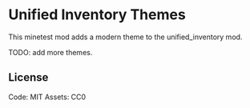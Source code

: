 # Unified Inventory Themes

This minetest mod adds a modern theme to the unified_inventory mod.

TODO: add more themes.

## License

Code: MIT
Assets: CC0
